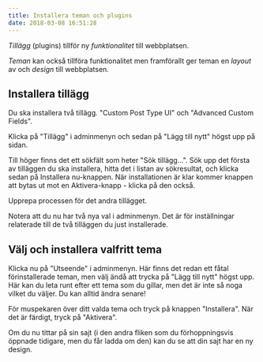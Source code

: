 ```yaml
---
title: Installera teman och plugins
date: 2018-03-08 16:51:28
---
```


_Tillägg_ (plugins) tillför ny _funktionalitet_ till webbplatsen.

_Teman_ kan också tillföra funktionalitet men framförallt ger teman en _layout_ av och _design_ till webbplatsen.

## Installera tillägg

Du ska installera två tillägg. "Custom Post Type UI" och "Advanced Custom Fields".

Klicka på "Tillägg" i adminmenyn och sedan på "Lägg till nytt" högst upp på sidan.

Till höger finns det ett sökfält som heter "Sök tillägg...". Sök upp det första av tilläggen du ska installera, hitta det i listan av sökresultat, och klicka sedan på Installera nu-knappen. När installationen är klar kommer knappen att bytas ut mot en Aktivera-knapp - klicka på den också.

Upprepa processen för det andra tillägget.

Notera att du nu har två nya val i adminmenyn. Det är för inställningar relaterade till de två tilläggen du just installerade.

## Välj och installera valfritt tema

Klicka nu på "Utseende" i adminmenyn. Här finns det redan ett fåtal förinstallerade teman, men välj ändå att trycka på "Lägg till nytt" högst upp. Här kan du leta runt efter ett tema som du gillar, men det är inte så noga vilket du väljer. Du kan alltid ändra senare!

För muspekaren över ditt valda tema och tryck på knappen "Installera". När det är färdigt, tryck på "Aktivera".

Om du nu tittar på sin sajt (i den andra fliken som du förhoppningsvis öppnade tidigare, men du får ladda om den) kan du se att din sajt har en ny design.
